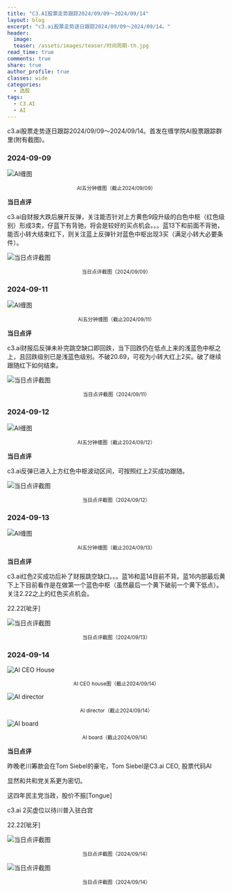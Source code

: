 ```yaml
---
title: "C3.AI股票走势跟踪2024/09/09～2024/09/14"
layout: blog
excerpt: "c3.ai股票走势逐日跟踪2024/09/09～2024/09/14。"
header:
  image: 
  teaser: /assets/images/teaser/时间周期-th.jpg
read_time: true
comments: true
share: true
author_profile: true
classes: wide
categories:
  - 选股
tags:
  - C3.AI
  - AI
---
```


c3.ai股票走势逐日跟踪2024/09/09～2024/09/14。首发在缠学院AI股票跟踪群里(附有截图)。

### 2024-09-09

![AI缠图](/assets/images/2024b/AI-20240909-m5-c.png)
<small><center>AI五分钟缠图（截止2024/09/09）</center></small>

**当日点评**

c3.ai自财报大跌后展开反弹，关注能否针对上方黄色9段升级的白色中枢（红色级别）形成3卖，仔蓝下有背驰，将会是较好的买点机会。。。蓝13下和前面不背驰，能否小转大结束红下，则关注蓝上反弹针对蓝色中枢出现3买（满足小转大必要条件）。

![当日点评截图](/assets/images/2024b/AI-20240909-comments-1.jpg)
<small><center>当日点评截图（2024/09/09）</center></small>

### 2024-09-11

![AI缠图](/assets/images/2024b/AI-20240911-m5-c.jpg)
<small><center>AI五分钟缠图（截止2024/09/11）</center></small>

**当日点评**

c3.ai财报后反弹未补完跳空缺口即回跌，当下回跌仍在低点上来的浅蓝色中枢之上，且回跌级别已是浅蓝色级别。不破20.69，可视为小转大红上2买。破了继续跟随红下如何结束。

![当日点评截图](/assets/images/2024b/AI-20240911-comments-1.jpg)
<small><center>当日点评截图（2024/09/11）</center></small>

### 2024-09-12

![AI缠图](/assets/images/2024b/AI-20240912-m5-c.png)
<small><center>AI五分钟缠图（截止2024/09/12）</center></small>

**当日点评**

c3.ai反弹已进入上方红色中枢波动区间，可按照红上2买成功跟随。

![当日点评截图](/assets/images/2024b/AI-20240912-comments-1.jpg)
<small><center>当日点评截图（2024/09/12）</center></small>

### 2024-09-13

![AI缠图](/assets/images/2024b/AI-20240913-m5-c.jpg)
<small><center>AI五分钟缠图（截止2024/09/13）</center></small>

**当日点评**

c3.ai红色2买成功后补了财报跳空缺口。。。蓝16和蓝14目前不背。蓝16内部最后黄下上下目前看作是在做第一个蓝色中枢（虽然最后一个黄下破前一个黄下低点）。关注2.22之上的红色买点机会。

22.22[呲牙]

![当日点评截图](/assets/images/2024b/AI-20240913-comments-1.jpg)
<small><center>当日点评截图（2024/09/13）</center></small>

### 2024-09-14

![AI CEO House](/assets/images/2024b/AI-20240914-house.jpg)
<small><center>AI CEO house图（截止2024/09/14）</center></small>

![AI director](/assets/images/2024b/AI-20240914-directors.jpg)
<small><center>AI director（截止2024/09/14）</center></small>

![AI board](/assets/images/2024b/AI-20240914-board.jpg)
<small><center>AI board（截止2024/09/14）</center></small>

**当日点评**

昨晚老川筹款会在Tom Siebel的豪宅，Tom Siebel是C3.ai CEO, 股票代码AI

显然和共和党关系更为密切。

这四年民主党当政，股价不振[Tongue]

c3.ai 2买虚位以待川普入驻白宫

22.22[呲牙]

![当日点评截图](/assets/images/2024b/AI-20240914-comments-1.jpg)
<small><center>当日点评截图（2024/09/14）</center></small>

![当日点评截图](/assets/images/2024b/AI-20240914-comments-2.jpg)
<small><center>当日点评截图（2024/09/14）</center></small>